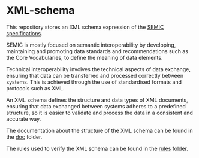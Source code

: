 # XML-schema

This repository stores an XML schema expression of the [SEMIC specifications](https://github.com/SEMICeu#-semic-specifications).

SEMIC is mostly focused on semantic interoperability by developing, maintaining and promoting data standards and recommendations such as the Core Vocabularies, to define the meaning of data elements.

Technical interoperability involves the technical aspects of data exchange, ensuring that data can be transferred and processed correctly between systems. This is achieved through the use of standardised formats and protocols such as XML.

An XML schema defines the structure and data types of XML documents, ensuring that data exchanged between systems adheres to a predefined structure, so it is easier to validate and process the data in a consistent and accurate way.

The documentation about the structure of the XML schema can be found in the [doc](./doc/xsd_structure.md) folder.

The rules used to verify the XML schema can be found in the [rules](./rules/rules.md) folder.
